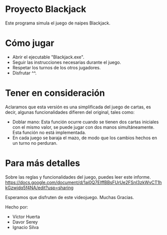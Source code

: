 # Proyecto Blackjack
 Este programa simula el juego de naipes Blackjack.

# Cómo jugar
- Abrir el ejecutable "Blackjack.exe".
- Seguir las instrucciones necesarias durante el juego.
- Respetar los turnos de los otros jugadores.
- Disfrutar ^^.

# Tener en consideración
Aclaramos que esta versión es una simplificada del juego de cartas, es decir, algunas funcionalidades difieren del original, tales como:
- Doblar mano: Esta función ocurre cuando se tienen dos cartas iniciales con el mismo valor, se puede jugar con dos manos simultáneamente. Esta función no está implementada.
- En cada juego se baraja el mazo, de modo que los cambios hechos en un turno no perduran.

# Para más detalles
Sobre las reglas y funcionalidades del juego, puedes leer este informe.
https://docs.google.com/document/d/1ai0Q7EIffBBsFUrUe2FSnI3zkWvCT1hkGzwjdq5f4NA/edit?usp=sharing

Esperamos que disfruten de este videojuego.
Muchas Gracias.

Hecho por:
- Víctor Huerta
- Davor Serey
- Ignacio Silva
